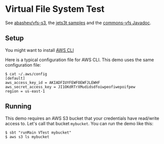 # Virtual File System Test #

See [abashev/vfs-s3](https://github.com/abashev/vfs-s3), the [jets3t samples](https://jets3t.s3.amazonaws.com/toolkit/code-samples.html) and the [commons-vfs Javadoc](http://commons.apache.org/proper/commons-vfs/apidocs/index.html).

## Setup ##
You might want to install [AWS CLI](http://aws.amazon.com/cli/)

Here is a typical configuration file for AWS CLI. This demo uses the same configuration file:

````
$ cat ~/.aws/config
[default]
aws_access_key_id = AKIADFIUYFEWFOEWFJLEWHF
aws_secret_access_key = JI1OKdRTrXMudidsdfoiwpeofiwepoifpew
region = us-east-1
````

## Running ##
This demo requires an AWS S3 bucket that your credentials have read/write access to.
Let's call that bucket `mybucket`. You can run the demo like this:

    $ sbt "runMain VTest mybucket"
    $ aws s3 ls mybucket
